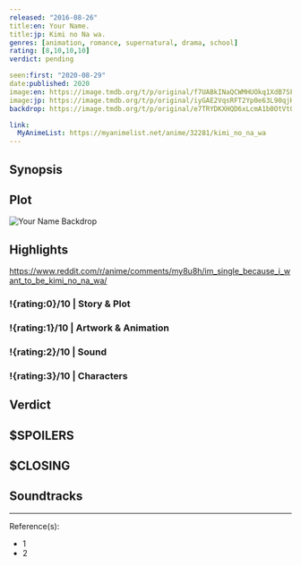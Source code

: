 ```yaml
---
released: "2016-08-26"
title:en: Your Name.
title:jp: Kimi no Na wa.
genres: [animation, romance, supernatural, drama, school]
rating: [8,10,10,10]
verdict: pending

seen:first: "2020-08-29"
date:published: 2020
image:en: https://image.tmdb.org/t/p/original/f7UABkINaQCWMHUOkq1XdB7SFOS.jpg
image:jp: https://image.tmdb.org/t/p/original/iyGAE2VqsRFT2Yp0e63L90qjHwU.jpg
backdrop: https://image.tmdb.org/t/p/original/e7TRYDKXHQD6xLcmA1b0OtVt0E0.jpg

link:
  MyAnimeList: https://myanimelist.net/anime/32281/kimi_no_na_wa
---
```



## Synopsis

## Plot

![Your Name Backdrop](https://image.tmdb.org/t/p/original/3VIRYQTEC6pZSv3kUE5yPGVVg0i.jpg)

## Highlights

<https://www.reddit.com/r/anime/comments/my8u8h/im_single_because_i_want_to_be_kimi_no_na_wa/>

### !{rating:0}/10 | Story & Plot

### !{rating:1}/10 | Artwork & Animation

### !{rating:2}/10 | Sound

### !{rating:3}/10 | Characters

## Verdict

## $SPOILERS

## $CLOSING

## Soundtracks

***
Reference(s):

- 1
- 2

